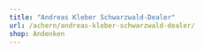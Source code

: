 ```yaml
---
title: "Andreas Kleber Schwarzwald-Dealer"
url: /achern/andreas-kleber-schwarzwald-dealer/
shop: Andenken
---
```

